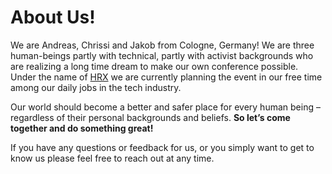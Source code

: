 # About Us!

We are Andreas, Chrissi and Jakob from Cologne, Germany! We are three human-beings partly with technical, partly with activist backgrounds who are realizing a long time dream to make our own conference possible. Under the name of [HRX](https://hrx.events/) we are currently planning the event in our free time among our daily jobs in the tech industry.

Our world should become a better and safer place for every human being – regardless of their personal backgrounds and beliefs. **So let’s come together and do something great!**

If you have any questions or feedback for us, or you simply want to get to know us please feel free to reach out at any time.
